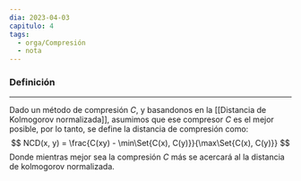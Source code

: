 ```yaml
---
dia: 2023-04-03
capitulo: 4
tags:
  - orga/Compresión
  - nota
---
```

### Definición
---
Dado un método de compresión $C$, y basandonos en la [[Distancia de Kolmogorov normalizada]], asumimos que ese compresor $C$ es el mejor posible, por lo tanto, se define la distancia de compresión como: $$ NCD(x, y) = \frac{C(xy) - \min\Set{C(x), C(y)}}{\max\Set{C(x), C(y)}} $$
Donde mientras mejor sea la compresión $C$ más se acercará al la distancia de kolmogorov normalizada.